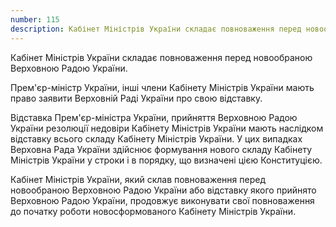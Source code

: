 ```yaml
---
number: 115
description: Кабінет Міністрів України складає повноваження перед новообраною Верховною Радою України. Прем'єр-міністр України, інші члени Кабінету Міністрів України мають право заявити Верховній Раді України про свою відставку...
---
```


Кабінет Міністрів України складає повноваження перед новообраною Верховною Радою України.

Прем'єр-міністр України, інші члени Кабінету Міністрів України мають право заявити Верховній Раді України про свою
відставку.

Відставка Прем'єр-міністра України, прийняття Верховною Радою України резолюції недовіри Кабінету Міністрів України
мають наслідком відставку всього складу Кабінету Міністрів України. У цих випадках Верховна Рада України здійснює
формування нового складу Кабінету Міністрів України у строки і в порядку, що визначені цією Конституцією.

Кабінет Міністрів України, який склав повноваження перед новообраною Верховною Радою України або відставку якого
прийнято Верховною Радою України, продовжує виконувати свої повноваження до початку роботи новосформованого Кабінету
Міністрів України.